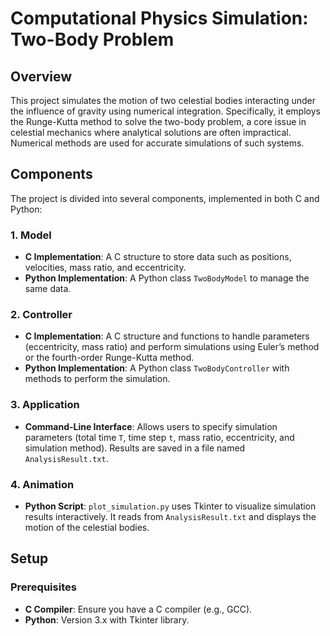 # Computational Physics Simulation: Two-Body Problem

## Overview

This project simulates the motion of two celestial bodies interacting under the influence of gravity using numerical integration. Specifically, it employs the Runge-Kutta method to solve the two-body problem, a core issue in celestial mechanics where analytical solutions are often impractical. Numerical methods are used for accurate simulations of such systems.

## Components

The project is divided into several components, implemented in both C and Python:

### 1. Model

- **C Implementation**: A C structure to store data such as positions, velocities, mass ratio, and eccentricity.
- **Python Implementation**: A Python class `TwoBodyModel` to manage the same data.

### 2. Controller

- **C Implementation**: A C structure and functions to handle parameters (eccentricity, mass ratio) and perform simulations using Euler’s method or the fourth-order Runge-Kutta method.
- **Python Implementation**: A Python class `TwoBodyController` with methods to perform the simulation.

### 3. Application

- **Command-Line Interface**: Allows users to specify simulation parameters (total time `T`, time step `t`, mass ratio, eccentricity, and simulation method). Results are saved in a file named `AnalysisResult.txt`.

### 4. Animation

- **Python Script**: `plot_simulation.py` uses Tkinter to visualize simulation results interactively. It reads from `AnalysisResult.txt` and displays the motion of the celestial bodies.

## Setup

### Prerequisites

- **C Compiler**: Ensure you have a C compiler (e.g., GCC).
- **Python**: Version 3.x with Tkinter library.
